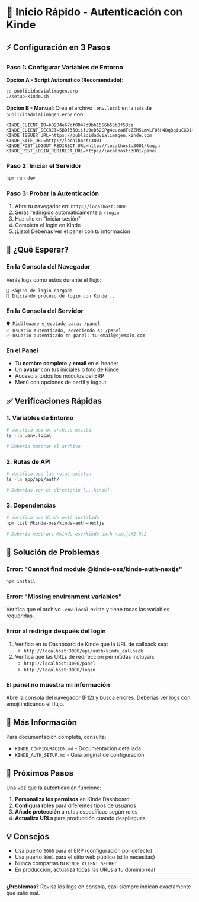 # 🚀 Inicio Rápido - Autenticación con Kinde

## ⚡ Configuración en 3 Pasos

### Paso 1: Configurar Variables de Entorno

**Opción A - Script Automático (Recomendado)**:
```bash
cd publicidadvialimagen.erp
./setup-kinde.sh
```

**Opción B - Manual**:
Crea el archivo `.env.local` en la raíz de `publicidadvialimagen.erp/` con:

```env
KINDE_CLIENT_ID=b0904e67cf0047d9bb1556b53b0f53ca
KINDE_CLIENT_SECRET=5BDl35OiifU9eD52GPg4ouzaHFoZZM5LmKLF05H4Dq8qiuCXO1fy
KINDE_ISSUER_URL=https://publicidadvialimagen.kinde.com
KINDE_SITE_URL=http://localhost:3001
KINDE_POST_LOGOUT_REDIRECT_URL=http://localhost:3001/login
KINDE_POST_LOGIN_REDIRECT_URL=http://localhost:3001/panel
```

### Paso 2: Iniciar el Servidor

```bash
npm run dev
```

### Paso 3: Probar la Autenticación

1. Abre tu navegador en: `http://localhost:3000`
2. Serás redirigido automáticamente a `/login`
3. Haz clic en "Iniciar sesión"
4. Completa el login en Kinde
5. ¡Listo! Deberías ver el panel con tu información

## 🎉 ¿Qué Esperar?

### En la Consola del Navegador

Verás logs como estos durante el flujo:

```
📄 Página de login cargada
🔐 Iniciando proceso de login con Kinde...
```

### En la Consola del Servidor

```
🛡️ Middleware ejecutado para: /panel
✅ Usuario autenticado, accediendo a: /panel
✅ Usuario autenticado en panel: tu-email@ejemplo.com
```

### En el Panel

- Tu **nombre completo** y **email** en el header
- Un **avatar** con tus iniciales o foto de Kinde
- Acceso a todos los módulos del ERP
- Menú con opciones de perfil y logout

## ✅ Verificaciones Rápidas

### 1. Variables de Entorno
```bash
# Verifica que el archivo exista
ls -la .env.local

# Debería mostrar el archivo
```

### 2. Rutas de API
```bash
# Verifica que las rutas existan
ls -la app/api/auth/

# Deberías ver el directorio [...kinde]
```

### 3. Dependencias
```bash
# Verifica que Kinde esté instalado
npm list @kinde-oss/kinde-auth-nextjs

# Debería mostrar: @kinde-oss/kinde-auth-nextjs@2.9.2
```

## 🔧 Solución de Problemas

### Error: "Cannot find module @kinde-oss/kinde-auth-nextjs"

```bash
npm install
```

### Error: "Missing environment variables"

Verifica que el archivo `.env.local` existe y tiene todas las variables requeridas.

### Error al redirigir después del login

1. Verifica en tu Dashboard de Kinde que la URL de callback sea:
   - `http://localhost:3000/api/auth/kinde_callback`
2. Verifica que las URLs de redirección permitidas incluyan:
   - `http://localhost:3000/panel`
   - `http://localhost:3000/login`

### El panel no muestra mi información

Abre la consola del navegador (F12) y busca errores. Deberías ver logs con emoji indicando el flujo.

## 📖 Más Información

Para documentación completa, consulta:
- `KINDE_CONFIGURACION.md` - Documentación detallada
- `KINDE_AUTH_SETUP.md` - Guía original de configuración

## 🎯 Próximos Pasos

Una vez que la autenticación funcione:

1. **Personaliza los permisos** en Kinde Dashboard
2. **Configura roles** para diferentes tipos de usuarios
3. **Añade protección** a rutas específicas según roles
4. **Actualiza URLs** para producción cuando despliegues

## 💡 Consejos

- Usa puerto `3000` para el ERP (configuración por defecto)
- Usa puerto `3001` para el sitio web público (si lo necesitas)
- Nunca compartas tu `KINDE_CLIENT_SECRET`
- En producción, actualiza todas las URLs a tu dominio real

---

**¿Problemas?** Revisa los logs en consola, casi siempre indican exactamente qué salió mal.

